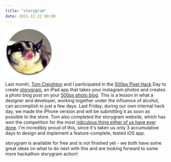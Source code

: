 ```yaml
---
title: "storygram"
date: 2011-12-22 00:00
---
```


<img src="/img/import/blog/2011/12/storygram/3519D34D024E4D4D8B320A00FB140F44.png" class="img-responsive" />

<p>Last month, <a href="http://tomcreighton.com/2011/11/empty-storefronts/" target="_blank">Tom Creighton</a> and I participated in the <a href="http://pixelhackday.com/" target="_blank">500px Pixel Hack</a> Day to create <a href="http://ashfurrow.com/projects/storygram/">storygram</a>, an iPad app that takes your instagram photos and creates a photo blog post on your <a href="http://500px.com/ashfurrow/blog" target="_blank">500px photo blog</a>. This is a lesson in what a designer and developer, working together under the influence of alcohol, can accomplish in just a few days.<!--more-->
Last Friday, during our own internal hack day, we made the iPhone version and will be submitting it as soon as possible to the store. Tom also completed the storygram website, which has won the competition for the most <a href="http://storygram.me/" target="_blank">ridiculous thing either of us have ever done</a>. I'm incredibly proud of this, since it's taken us only 3 accumulative days to design and implement a feature-complete, tested iOS app.</p>

<p>storygram is available for free and is not finished yet - we both have some great ideas on what to do next with this and are looking forward to some more hackathon storygram action!</p>

<!-- more -->


